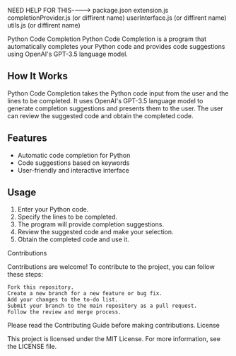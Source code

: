 NEED HELP FOR THIS---->
    package.json
    extension.js 
    completionProvider.js (or diffirent name) 
    userInterface.js (or diffirent name)
    utils.js (or diffirent name) 

Python Code Completion
Python Code Completion is a program that automatically completes your Python code and provides code suggestions using OpenAI's GPT-3.5 language model.

## How It Works
Python Code Completion takes the Python code input from the user and the lines to be completed. It uses OpenAI's GPT-3.5 language model to generate completion suggestions and presents them to the user. The user can review the suggested code and obtain the completed code.

## Features
- Automatic code completion for Python
- Code suggestions based on keywords
- User-friendly and interactive interface

## Usage
1. Enter your Python code.
2. Specify the lines to be completed.
3. The program will provide completion suggestions.
4. Review the suggested code and make your selection.
5. Obtain the completed code and use it.

Contributions

Contributions are welcome! To contribute to the project, you can follow these steps:

    Fork this repository.
    Create a new branch for a new feature or bug fix.
    Add your changes to the to-do list.
    Submit your branch to the main repository as a pull request.
    Follow the review and merge process.

Please read the Contributing Guide before making contributions.
License

This project is licensed under the MIT License. For more information, see the LICENSE file.
